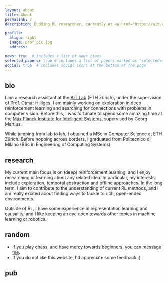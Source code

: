 ```yaml
---
layout: about
title: About
permalink: /
description: Budding RL researcher, currently at <a href="https://ait.ethz.ch/">AIT Lab</a>.

profile:
  align: right
  image: prof_pic.jpg
  address: 

news: true  # includes a list of news items
selected_papers: true # includes a list of papers marked as "selected={true}"
social: true  # includes social icons at the bottom of the page
---
```


## bio

I am a research assistant at the <a href="https://ait.ethz.ch/">AIT Lab</a> (ETH Zürich), under the supervision of Prof. Otmar Hilliges. I am mainly working on exploration in deep reinforcement learning and searching for connections with problems in computer vision. Before this, I was fortunate to spend some amazing time at the <a href="https://al.is.mpg.de/">Max Planck Institute for Intelligent Systems</a>, supervised by Georg Martius.

While jumping from lab to lab, I obtained a MSc in Computer Science at ETH Zürich. Before hopping across borders, I graduated from Politecnico di Milano (BSc in Engineering of Computing Systems).

## research

My current main focus is on (deep) reinforcement learning, and I enjoy researching or learning about any related idea. In particular, my interests include exploration, temporal abstraction and offline approaches. In the long term, I aim to contribute to the understanding of current RL methods, and I am really excited about finding ways to tackle to rich, open-ended environments.

Outside of RL, I have some experience in representation learning and causality, and I like keeping an eye open towards other topics in machine learning or robotics.


## random

- If you play chess, and have mercy towards beginners, you can message <a href="https://lichess.org/@/bagaserio">me</a>.
- If you do not like this website, I'd appreciate some feedback :)

## pub

<!---
TODO:
- add images to publications
- add CV section
- add readings
-->